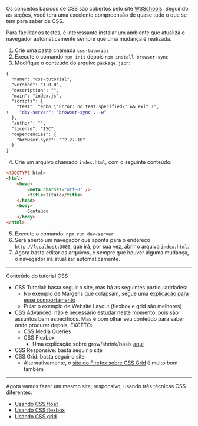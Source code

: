 Os conceitos básicos de CSS são cobertos pelo site [W3Schools](https://www.w3schools.com/css/). Seguindo as seções, você terá uma excelente compreensão de quase tudo o que se tem para saber de CSS.

Para facilitar os testes, é interessante instalar um ambiente que atualiza o navegador automaticamente sempre que uma mudança é realizada.

1. Crie uma pasta chamada `css-tutorial`
2. Execute o comando `npm init` depois `npm install browser-sync`
3. Modifique o conteúdo do arquivo `package.json`:

```diff
{
  "name": "css-tutorial",
  "version": "1.0.0",
  "description": "",
  "main": "index.js",
  "scripts": {
    "test": "echo \"Error: no test specified\" && exit 1",
+    "dev-server": "browser-sync . -w"
  },
  "author": "",
  "license": "ISC",
  "dependencies": {
    "browser-sync": "^2.27.10"
  }
}
```

4. Crie um arquivo chamado `index.html`, com o seguinte conteúdo:

```html
<!DOCTYPE html>
<html>
    <head>
        <meta charset="utf-8" />
        <title>Título</title>
    </head>
    <body>
        Conteúdo
    </body>
</html>
```
5. Execute o comando: `npm run dev-server`
6. Será aberto um navegador que aponta para o endereço `http://localhost:3000`, que irá, por sua vez, abrir o arquivo `index.html`.
7. Agora basta editar os arquivos, e sempre que houver alguma mudança, o navegador irá atualizar automaticamente.

<hr/>

Conteúdo do tutorial CSS

* CSS Tutorial: basta seguir o site, mas há as seguintes particularidades:
    * No exemplo de Margens que colapsam, segue uma [explicação para esse comportamento](https://bitsofco.de/collapsible-margins/)
    * Pular o exemplo de Website Layout (flexbox e grid são melhores)
* CSS Advanced: não é necessário estudar neste momento, pois são assuntos bem específicos. Mas é bom olhar seu conteúdo para saber onde procurar depois, EXCETO:
    * CSS Media Queries
    * CSS Flexbox
        * Uma explicação sobre grow/shrink/basis [aqui](https://css-tricks.com/understanding-flex-grow-flex-shrink-and-flex-basis/)
* CSS Responsive: basta seguir o site
* CSS Grid: basta seguir o site
    * Alternativamente, o [site do Firefox sobre CSS Grid](https://mozilladevelopers.github.io/playground/css-grid) é muito bom também

<hr/>

Agora vamos fazer um mesmo site, responsivo, usando três técnicas CSS diferentes:

* [Usando CSS float](cssFloat.md)
* [Usando CSS flexbox](cssFlexbox.md)
* [Usando CSS grid](cssGrid.md)